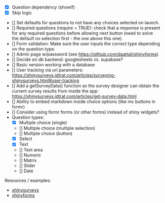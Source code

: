 - [x] Question dependency (showif)
- [x] Skip logic
- [] Set defaults for questions to not have any choices selected on launch.
- [] Required questions (require = TRUE): check that a response is present for any required questions before allowing next button (need to solve the default no selection first - the one above this one).
- [] Form validation: Make sure the user inputs the correct type depending on the question type.
- [] Admin page w/password (see https://github.com/daattali/shinyforms)
- [] Decide on db backend: googlesheets vs. supabase?
- [] Basic version working with a database
- [] User tracking via url parameters: https://shinysurveys.jdtrat.com/articles/surveying-shinysurveys.html#user-tracking
- [] Add a getSurveyData() function so the survey designer can obtain the current survey results from inside the app: https://shinysurveys.jdtrat.com/articles/get-survey-data.html
- [] Ability to embed markdown inside choice options (like mc buttons in formr)
- [] Consider using formr forms (or other forms) instead of shiny widgets?
- Question types:
  - [x] Multiple choice (single)
  - [] Multiple choice (multiple selection)
  - [] Multiple choice (button)
  - [x] Select
  - [x] Text
  - [] Text area
  - [] Numeric
  - [] Matrix
  - [] Slider
  - [] Date


Resources / examples:

- [shinysurveys](https://github.com/jdtrat/shinysurveys)
- [shinyforms](https://github.com/daattali/shinyforms)